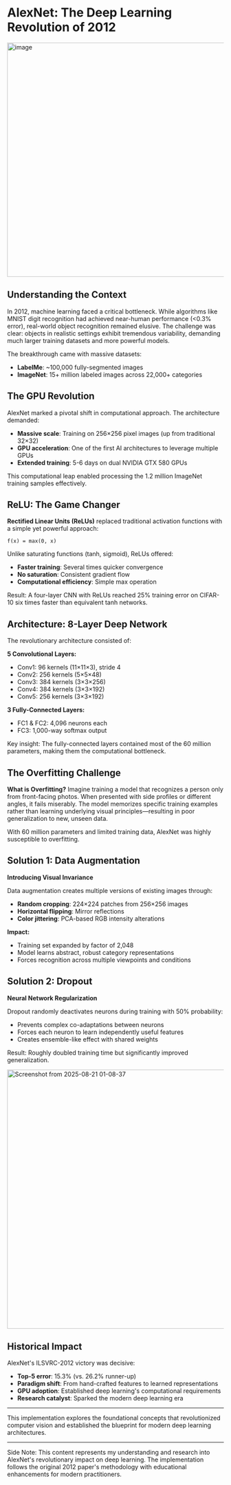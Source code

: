 # AlexNet: The Deep Learning Revolution of 2012
<img width="1475" height="545" alt="image" src="https://github.com/user-attachments/assets/0f1218fb-fdc2-4183-82aa-d1e95999e789" />

## Understanding the Context

In 2012, machine learning faced a critical bottleneck. While algorithms like MNIST digit recognition had achieved near-human performance (<0.3% error), real-world object recognition remained elusive. The challenge was clear: objects in realistic settings exhibit tremendous variability, demanding much larger training datasets and more powerful models.

The breakthrough came with massive datasets:
- **LabelMe**: ~100,000 fully-segmented images
- **ImageNet**: 15+ million labeled images across 22,000+ categories

## The GPU Revolution

AlexNet marked a pivotal shift in computational approach. The architecture demanded:
- **Massive scale**: Training on 256×256 pixel images (up from traditional 32×32)
- **GPU acceleration**: One of the first AI architectures to leverage multiple GPUs
- **Extended training**: 5-6 days on dual NVIDIA GTX 580 GPUs

This computational leap enabled processing the 1.2 million ImageNet training samples effectively.

## ReLU: The Game Changer

**Rectified Linear Units (ReLUs)** replaced traditional activation functions with a simple yet powerful approach:

```
f(x) = max(0, x)
```

Unlike saturating functions (tanh, sigmoid), ReLUs offered:
- **Faster training**: Several times quicker convergence
- **No saturation**: Consistent gradient flow
- **Computational efficiency**: Simple max operation

Result: A four-layer CNN with ReLUs reached 25% training error on CIFAR-10 six times faster than equivalent tanh networks.

## Architecture: 8-Layer Deep Network

The revolutionary architecture consisted of:

**5 Convolutional Layers:**
- Conv1: 96 kernels (11×11×3), stride 4
- Conv2: 256 kernels (5×5×48)
- Conv3: 384 kernels (3×3×256)
- Conv4: 384 kernels (3×3×192) 
- Conv5: 256 kernels (3×3×192)

**3 Fully-Connected Layers:**
- FC1 & FC2: 4,096 neurons each
- FC3: 1,000-way softmax output

Key insight: The fully-connected layers contained most of the 60 million parameters, making them the computational bottleneck.

## The Overfitting Challenge

**What is Overfitting?**
Imagine training a model that recognizes a person only from front-facing photos. When presented with side profiles or different angles, it fails miserably. The model memorizes specific training examples rather than learning underlying visual principles—resulting in poor generalization to new, unseen data.

With 60 million parameters and limited training data, AlexNet was highly susceptible to overfitting.

## Solution 1: Data Augmentation

**Introducing Visual Invariance**

Data augmentation creates multiple versions of existing images through:
- **Random cropping**: 224×224 patches from 256×256 images
- **Horizontal flipping**: Mirror reflections
- **Color jittering**: PCA-based RGB intensity alterations

**Impact:**
- Training set expanded by factor of 2,048
- Model learns abstract, robust category representations
- Forces recognition across multiple viewpoints and conditions

## Solution 2: Dropout

**Neural Network Regularization**

Dropout randomly deactivates neurons during training with 50% probability:
- Prevents complex co-adaptations between neurons
- Forces each neuron to learn independently useful features
- Creates ensemble-like effect with shared weights

Result: Roughly doubled training time but significantly improved generalization.

<img width="890" height="603" alt="Screenshot from 2025-08-21 01-08-37" src="https://github.com/user-attachments/assets/e472e35f-2134-4612-9e62-32300cbe1823" />

## Historical Impact

AlexNet's ILSVRC-2012 victory was decisive:
- **Top-5 error**: 15.3% (vs. 26.2% runner-up)
- **Paradigm shift**: From hand-crafted features to learned representations  
- **GPU adoption**: Established deep learning's computational requirements
- **Research catalyst**: Sparked the modern deep learning era

---

This implementation explores the foundational concepts that revolutionized computer vision and established the blueprint for modern deep learning architectures.

---

Side Note: This content represents my understanding and research into AlexNet's revolutionary impact on deep learning. The implementation follows the original 2012 paper's methodology with educational enhancements for modern practitioners.
